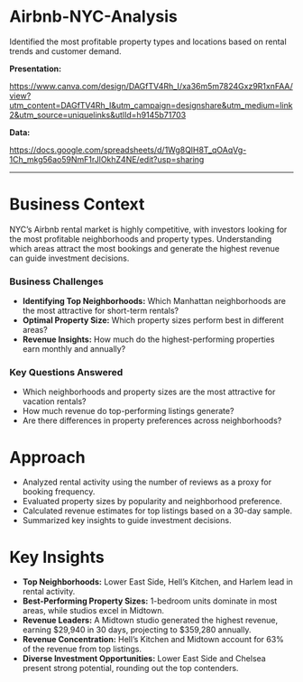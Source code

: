 # Airbnb-NYC-Analysis
Identified the most profitable property types and locations based on rental trends and customer demand.


**Presentation:**

https://www.canva.com/design/DAGfTV4Rh_I/xa36m5m7824Gxz9R1xnFAA/view?utm_content=DAGfTV4Rh_I&utm_campaign=designshare&utm_medium=link2&utm_source=uniquelinks&utlId=h9145b71703


**Data:**

https://docs.google.com/spreadsheets/d/1Wg8QlH8T_qOAqVg-1Ch_mkg56ao59NmF1rJlOkhZ4NE/edit?usp=sharing


---

# **Business Context**

NYC’s Airbnb rental market is highly competitive, with investors looking for the most profitable neighborhoods and property types. Understanding which areas attract the most bookings and generate the highest revenue can guide investment decisions.

### **Business Challenges**

- **Identifying Top Neighborhoods:** Which Manhattan neighborhoods are the most attractive for short-term rentals?
- **Optimal Property Size:** Which property sizes perform best in different areas?
- **Revenue Insights:** How much do the highest-performing properties earn monthly and annually?

### **Key Questions Answered**

- Which neighborhoods and property sizes are the most attractive for vacation rentals?
- How much revenue do top-performing listings generate?
- Are there differences in property preferences across neighborhoods?


# **Approach**

- Analyzed rental activity using the number of reviews as a proxy for booking frequency.
- Evaluated property sizes by popularity and neighborhood preference.
- Calculated revenue estimates for top listings based on a 30-day sample.
- Summarized key insights to guide investment decisions.


# **Key Insights**

- **Top Neighborhoods:** Lower East Side, Hell’s Kitchen, and Harlem lead in rental activity.
- **Best-Performing Property Sizes:** 1-bedroom units dominate in most areas, while studios excel in Midtown.
- **Revenue Leaders:** A Midtown studio generated the highest revenue, earning $29,940 in 30 days, projecting to $359,280 annually.
- **Revenue Concentration:** Hell’s Kitchen and Midtown account for 63% of the revenue from top listings.
- **Diverse Investment Opportunities:** Lower East Side and Chelsea present strong potential, rounding out the top contenders.
